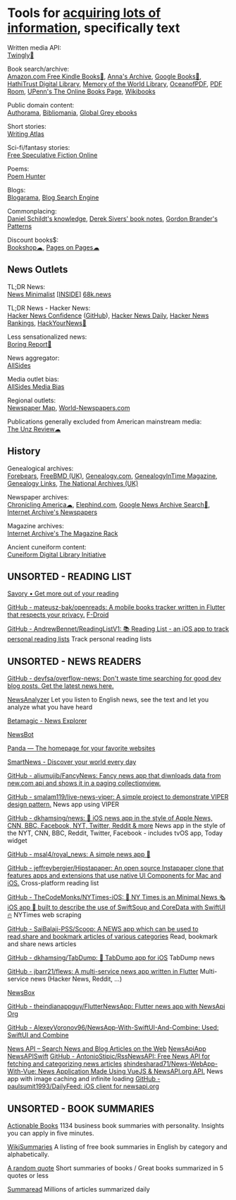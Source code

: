 
# Tools for [acquiring lots of information](https://notageni.us/information), specifically text

Written media API:  
[Twingly🔌](https://www.twingly.com/)

Book search/archive:  
[Amazon.com Free Kindle Books🧛](https://www.amazon.com/b?node=20102661011),
[Anna's Archive](https://annas-archive.org/),
[Google Books🧛](https://books.google.com/),
[HathiTrust Digital Library](https://www.hathitrust.org/),
[Memory of the World Library](https://library.memoryoftheworld.org/),
[OceanofPDF](https://oceanofpdf.com/),
[PDF Room](https://pdfroom.com/),
[UPenn's The Online Books Page](https://onlinebooks.library.upenn.edu/),
[Wikibooks](https://en.wikibooks.org/wiki/Main_Page)

Public domain content:  
[Authorama](http://authorama.com/),
[Bibliomania](http://www.bibliomania.com/),
[Global Grey ebooks](https://www.globalgreyebooks.com/)

Short stories:  
[Writing Atlas](https://writingatlas.com/)

Sci-fi/fantasy stories:  
[Free Speculative Fiction Online](https://www.freesfonline.net/)

Poems:  
[Poem Hunter](https://www.poemhunter.com/)

Blogs:  
[Blogarama](https://www.blogarama.com/),
[Blog Search Engine](https://www.blogsearchengine.com/)

Commonplacing:  
[Daniel Schildt's knowledge](https://github.com/d2s/knowledge),
[Derek Sivers' book notes](https://sive.rs/book),
[Gordon Brander's Patterns](https://gordonbrander.com/pattern/)

Discount books$:  
[Bookshop☁](https://bookshop.org/),
[Pages on Pages☁](https://www.pagesonpages.com/)

## News Outlets

TL;DR News:  
[News Minimalist](https://www.newsminimalist.com/)
[[INSIDE]](https://inside.com/)
[68k.news](http://68k.news/)

TL;DR News - Hacker News:  
[Hacker News Confidence](http://hn.elijames.org/) ([GitHub](https://github.com/ejamesc/go-hn-confidence)),
[Hacker News Daily](https://www.daemonology.net/hn-daily/),
[Hacker News Rankings](https://hnrankings.info/),
[HackYourNews🎰](https://hackyournews.com/)

Less sensationalized news:  
[Boring Report🍎](https://www.boringreport.org/)

News aggregator:  
[AllSides](https://www.allsides.com/unbiased-balanced-news)

Media outlet bias:  
[AllSides Media Bias](https://www.allsides.com/media-bias)

Regional outlets:  
[Newspaper Map](https://newspapermap.com/),
[World-Newspapers.com](https://www.world-newspapers.com/)

Publications generally excluded from American mainstream media:  
[The Unz Review☁](https://www.unz.com/print/All/)

## History

Genealogical archives:  
[Forebears](https://forebears.io/),
[FreeBMD (UK)](https://www.freebmd.org.uk/),
[Genealogy.com](https://www.genealogy.com/),
[GenealogyInTime Magazine](https://www.genealogyintime.com/),
[Genealogy Links](https://www.genealogylinks.net/),
[The National Archives (UK)](https://www.nationalarchives.gov.uk/)

Newspaper archives:  
[Chronicling America☁](https://chroniclingamerica.loc.gov/),
[Elephind.com](https://www.elephind.com/),
[Google News Archive Search🧛](https://news.google.com/newspapers),
[Internet Archive's Newspapers](https://archive.org/details/newspapers)

Magazine archives:  
[Internet Archive's The Magazine Rack](https://archive.org/details/magazine_rack)

Ancient cuneiform content:  
[Cuneiform Digital Library Initiative](https://cdli.mpiwg-berlin.mpg.de/)

## UNSORTED - READING LIST

[Savory • Get more out of your reading](https://getsavory.co/)

[GitHub - mateusz-bak/openreads: A mobile books tracker written in Flutter that respects your privacy.](https://github.com/mateusz-bak/openreads)
[F-Droid](https://f-droid.org/app/software.mdev.bookstracker)

[GitHub - AndrewBennet/ReadingListV1: :books: Reading List - an iOS app to track personal reading lists](https://github.com/AndrewBennet/ReadingListV1)
Track personal reading lists

## UNSORTED - NEWS READERS

[GitHub - devfsa/overflow-news: Don't waste time searching for good dev blog posts. Get the latest news here.](https://github.com/devfsa/overflow-news)

[NewsAnalyzer](https://github.com/ethanswift/NewsAnalyzer)
Let you listen to English news, see the text and let you analyze what you have heard

[Betamagic - News Explorer](https://betamagic.nl/products/newsexplorer.html)

[NewsBot](https://getnewsbot.com/)

[Panda — The homepage for your favorite websites](https://usepanda.com/)

[SmartNews - Discover your world every day](https://www.smartnews.com/en)

[GitHub - aliumujib/FancyNews: Fancy news app that diwnloads data from new.com api and shows it in a paging collectionview.](https://github.com/aliumujib/FancyNews)

[GitHub - smalam119/live-news-viper: A simple project to demonstrate VIPER design pattern.](https://github.com/smalam119/live-news-viper)
News app using VIPER

[GitHub - dkhamsing/news: 📰 iOS news app in the style of Apple News, CNN, BBC, Facebook, NYT, Twitter, Reddit & more](https://github.com/dkhamsing/news)
News app in the style of the NYT, CNN, BBC, Reddit, Twitter, Facebook - includes tvOS app, Today widget

[GitHub - msal4/royal_news: A simple news app 📰](https://github.com/msal4/royal_news)

[GitHub - jeffreybergier/Hipstapaper: An open source Instapaper clone that features apps and extensions that use native UI Components for Mac and iOS.](https://github.com/jeffreybergier/Hipstapaper)
Cross-platform reading list

[GitHub - TheCodeMonks/NYTimes-iOS: 🗽 NY Times is an Minimal News 🗞 iOS app 📱 built to describe the use of SwiftSoup and CoreData with SwiftUI🔥](https://github.com/TheCodeMonks/NYTimes-iOS)
NYTimes web scraping

[GitHub - SaiBalaji-PSS/Scoop: A NEWS app which can be used to read,share and bookmark articles of various categories](https://github.com/SaiBalaji-PSS/Scoop)
Read, bookmark and share news articles

[GitHub - dkhamsing/TabDump: :newspaper: TabDump app for iOS](https://github.com/dkhamsing/TabDump)
TabDump news

[GitHub - jbarr21/flews: A multi-service news app written in Flutter](https://github.com/jbarr21/flews)
Multi-service news (Hacker News, Reddit, ...)

[NewsBox](https://newsbox.com/)

[GitHub - theindianappguy/FlutterNewsApp: Flutter news app with NewsApi Org](https://github.com/theindianappguy/FlutterNewsApp)

[GitHub - AlexeyVoronov96/NewsApp-With-SwiftUI-And-Combine: Used: SwiftUI and Combine](https://github.com/AlexeyVoronov96/NewsApp-With-SwiftUI-And-Combine)

[News API – Search News and Blog Articles on the Web](https://newsapi.org/)
[NewsApiApp](https://github.com/SchwiftyUI/NewsApiApp)
[NewsAPISwift](https://github.com/lucaslimapoa/NewsAPISwift)
[GitHub - AntonioStipic/RssNewsAPI: Free News API for fetching and categorizing news articles](https://github.com/AntonioStipic/RssNewsAPI)
[shindesharad71/News-WebApp-With-Vue: News Application Made Using VueJS & NewsAPI.org API.](https://github.com/shindesharad71/News-WebApp-With-Vue)
News app with image caching and infinite loading
[GitHub - paulsumit1993/DailyFeed: iOS client for newsapi.org](https://github.com/paulsumit1993/DailyFeed)

## UNSORTED - BOOK SUMMARIES

[Actionable Books](http://www.actionablebooks.com/en-ca/summaries/)
1134 business book summaries with personality. Insights you can apply in five minutes.

[WikiSummaries](http://www.wikisummaries.org/wiki/Category:Summaries)
A listing of free book summaries in English by category and alphabetically.

[A random quote](http://arandomquote.com/books/)
Short summaries of books / Great books summarized in 5 quotes or less

[Summaread](http://www.summaread.com/)
Millions of articles summarized daily
